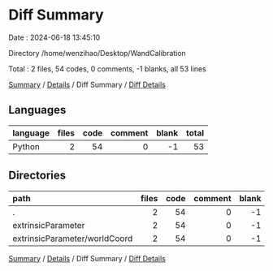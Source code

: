 # Diff Summary

Date : 2024-06-18 13:45:10

Directory /home/wenzihao/Desktop/WandCalibration

Total : 2 files,  54 codes, 0 comments, -1 blanks, all 53 lines

[Summary](results.md) / [Details](details.md) / Diff Summary / [Diff Details](diff-details.md)

## Languages
| language | files | code | comment | blank | total |
| :--- | ---: | ---: | ---: | ---: | ---: |
| Python | 2 | 54 | 0 | -1 | 53 |

## Directories
| path | files | code | comment | blank | total |
| :--- | ---: | ---: | ---: | ---: | ---: |
| . | 2 | 54 | 0 | -1 | 53 |
| extrinsicParameter | 2 | 54 | 0 | -1 | 53 |
| extrinsicParameter/worldCoord | 2 | 54 | 0 | -1 | 53 |

[Summary](results.md) / [Details](details.md) / Diff Summary / [Diff Details](diff-details.md)